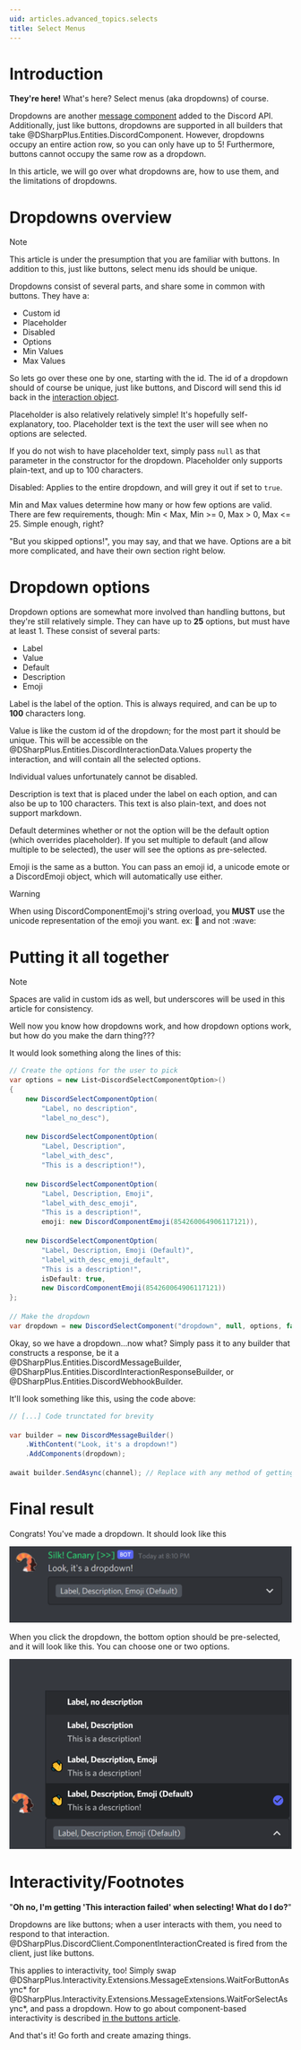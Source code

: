 ```yaml
---
uid: articles.advanced_topics.selects
title: Select Menus
---
```

# Introduction
**They're here!** What's here? Select menus (aka dropdowns) of course.

Dropdowns are another [message component][0] added to the Discord API. Additionally, just like buttons, dropdowns are 
supported in all builders that take @DSharpPlus.Entities.DiscordComponent. However, dropdowns occupy an entire action
row, so you can only have up to 5! Furthermore, buttons cannot occupy the same row as a dropdown.

In this article, we will go over what dropdowns are, how to use them, and the limitations of dropdowns.

# Dropdowns overview
> [!NOTE]
> This article is under the presumption that you are familiar with buttons.
> In addition to this, just like buttons, select menu ids should be unique.

Dropdowns consist of several parts, and share some in common with buttons. They have a:
- Custom id
- Placeholder
- Disabled
- Options
- Min Values
- Max Values

So lets go over these one by one, starting with the id. The id of a dropdown should of course be unique, just like
buttons, and Discord will send this id back in the [interaction object][1].

Placeholder is also relatively relatively simple! It's hopefully self-explanatory, too. Placeholder text is the text the
user will see when no options are selected.

If you do not wish to have placeholder text, simply pass `null` as that parameter in the constructor for the dropdown.
Placeholder only supports plain-text, and up to 100 characters.

Disabled: Applies to the entire dropdown, and will grey it out if set to `true`.

Min and Max values determine how many or how few options are valid. There are few requirements, though: Min < Max, Min
\>= 0, Max > 0, Max <= 25. Simple enough, right?

"But you skipped options!", you may say, and that we have. Options are a bit more complicated, and have their own
section right below.

# Dropdown options
Dropdown options are somewhat more involved than handling buttons, but they're still relatively simple. They can have up
to **25** options, but must have at least 1. These consist of several parts:
- Label
- Value
- Default
- Description
- Emoji

Label is the label of the option. This is always required, and can be up to **100** characters long.

Value is like the custom id of the dropdown; for the most part it should be unique. This will be accessible on the
@DSharpPlus.Entities.DiscordInteractionData.Values property the interaction, and will contain all the selected options.

Individual values unfortunately cannot be disabled.

Description is text that is placed under the label on each option, and can also be up to 100 characters. This text is
also plain-text, and does not support markdown.

Default determines whether or not the option will be the default option (which overrides placeholder). If you set
multiple to default (and allow multiple to be selected), the user will see the options as pre-selected.

Emoji is the same as a button. You can pass an emoji id, a unicode emote or a DiscordEmoji object, which will
automatically use either.

> [!WARNING]
> When using DiscordComponentEmoji's string overload, you **MUST** use the unicode representation of the emoji you want.
> ex: 👋 and not \:wave\:

# Putting it all together
> [!NOTE]
> Spaces are valid in custom ids as well, but underscores will be used in this article for consistency.

Well now you know how dropdowns work, and how dropdown options work, but how do you make the darn thing???

It would look something along the lines of this:
```cs
// Create the options for the user to pick
var options = new List<DiscordSelectComponentOption>()
{
    new DiscordSelectComponentOption(
        "Label, no description",
        "label_no_desc"),

    new DiscordSelectComponentOption(
        "Label, Description",
        "label_with_desc",
        "This is a description!"),

    new DiscordSelectComponentOption(
        "Label, Description, Emoji",
        "label_with_desc_emoji",
        "This is a description!",
        emoji: new DiscordComponentEmoji(854260064906117121)),

    new DiscordSelectComponentOption(
        "Label, Description, Emoji (Default)",
        "label_with_desc_emoji_default",
        "This is a description!",
        isDefault: true,
        new DiscordComponentEmoji(854260064906117121))
};

// Make the dropdown
var dropdown = new DiscordSelectComponent("dropdown", null, options, false, 1, 2);
```
Okay, so we have a dropdown...now what? Simply pass it to any builder that constructs a response, be it a 
@DSharpPlus.Entities.DiscordMessageBuilder, @DSharpPlus.Entities.DiscordInteractionResponseBuilder, or 
@DSharpPlus.Entities.DiscordWebhookBuilder.

It'll look something like this, using the code above:
```cs
// [...] Code trunctated for brevity

var builder = new DiscordMessageBuilder()
    .WithContent("Look, it's a dropdown!")
    .AddComponents(dropdown);

await builder.SendAsync(channel); // Replace with any method of getting a channel. //
```

# Final result

Congrats! You've made a dropdown. It should look like this 

![SelectImageOne][2]

When you click the dropdown, the bottom option should be pre-selected, and it will look like this. You can choose one or
two options. 

![SelectImageTwo][3]

# Interactivity/Footnotes
"**Oh no, I'm getting 'This interaction failed' when selecting! What do I do?**"

Dropdowns are like buttons; when a user interacts with them, you need to respond to that interaction. 
@DSharpPlus.DiscordClient.ComponentInteractionCreated is fired from the client, just like buttons.

This applies to interactivity, too! Simply swap
@DSharpPlus.Interactivity.Extensions.MessageExtensions.WaitForButtonAsync* for
@DSharpPlus.Interactivity.Extensions.MessageExtensions.WaitForSelectAsync*, and pass a dropdown. How to go about
component-based interactivity is described [in the buttons article][4].

And that's it! Go forth and create amazing things.

<!-- LINKS -->
[0]:  https://discord.dev/interactions/message-components
[1]:  https://discord.dev/interactions/slash-commands#interaction
[2]:  ../../images/advanced_topics_selects_01.png
[3]:  ../../images/advanced_topics_selects_02.png
[4]:  xref:articles.advanced_topics.buttons
